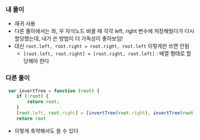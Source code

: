 ### 내 풀이
- 재귀 사용
- 다른 풀이에서는 좌, 우 자식노드 바꿀 때 각각 left, right 변수에 저장해뒀다가 다시 할당했는데, 내가 쓴 방법이 더 가독성이 좋아보임!
- 대신 `root.left, root.right = root.right, root.left` 이렇게만 쓰면 안됨
    - `[root.left, root.right] = [root.right, root.left]` : 배열 형태로 할당해야 한다

### 다른 풀이
```js
 var invertTree = function (root) {
    if (!root) {
        return root;
    }
    [root.left, root.right] = [invertTree(root.right), invertTree(root.left)]
    return root
```

- 이렇게 축약해서도 쓸 수 있다


